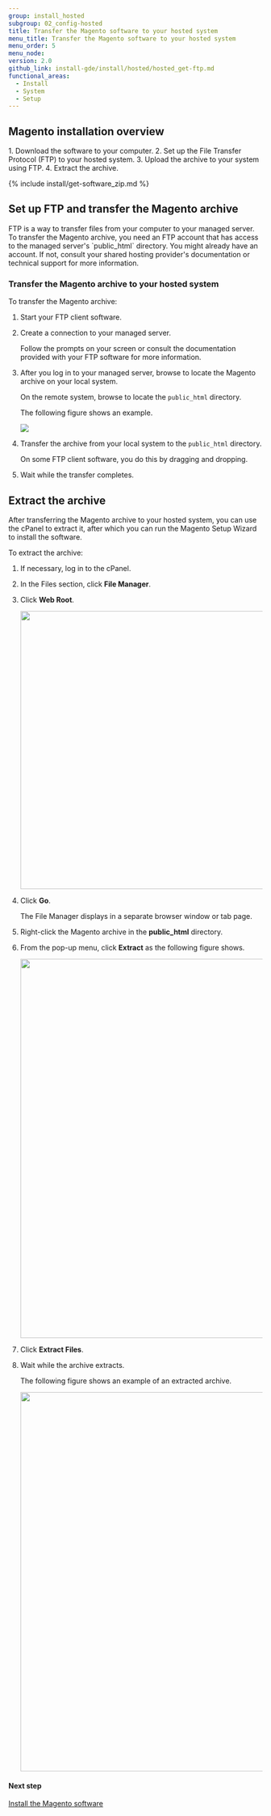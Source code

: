 ```yaml
---
group: install_hosted
subgroup: 02_config-hosted
title: Transfer the Magento software to your hosted system
menu_title: Transfer the Magento software to your hosted system
menu_order: 5
menu_node:
version: 2.0
github_link: install-gde/install/hosted/hosted_get-ftp.md
functional_areas:
  - Install
  - System
  - Setup
---
```


<h2 id="newbie-ftp-overview">Magento installation overview</h2>
1.	Download the software to your computer.
2.	Set up the File Transfer Protocol (FTP) to your hosted system.
3.	Upload the archive to your system using FTP.
4.	Extract the archive.

{% include install/get-software_zip.md %}

<h2 id="set-up-ftp">Set up FTP and transfer the Magento archive</h2>
FTP is a way to transfer files from your computer to your managed server. To transfer the Magento archive, you need an FTP account that has access to the managed server's `public_html` directory. You might already have an account. If not, consult your shared hosting provider's documentation or technical support for more information.

### Transfer the Magento archive to your hosted system
To transfer the Magento archive:

1.	Start your FTP client software.
2.	Create a connection to your managed server.

	Follow the prompts on your screen or consult the documentation provided with your FTP software for more information.

3.	After you log in to your managed server, browse to locate the Magento archive on your local system.

	On the remote system, browse to locate the `public_html` directory.

	The following figure shows an example.

	<img src="{{ site.baseurl }}/common/images/install-merch_ftp-transfer.png">

4.	Transfer the archive from your local system to the `public_html` directory.

	On some FTP client software, you do this by dragging and dropping.
5.	Wait while the transfer completes.

<h2 id="extract-perms">Extract the archive</h2>
After transferring the Magento archive to your hosted system, you can use the cPanel to extract it, after which you can run the Magento Setup Wizard to install the software.

To extract the archive:

1.	If necessary, log in to the cPanel.
2.	In the Files section, click **File Manager**.


3.	Click **Web Root**.

	<img src="{{ site.baseurl }}/common/images/install-merch_file-manager-setup.png" width="550px">

4.	Click **Go**.

	The File Manager displays in a separate browser window or tab page.

3.	Right-click the Magento archive in the **public_html** directory.
4.	From the pop-up menu, click **Extract** as the following figure shows.

	<img src="{{ site.baseurl }}/common/images/install-merch_file-manager-window.png" width="750px">
5.	Click **Extract Files**.
5.	Wait while the archive extracts.

	The following figure shows an example of an extracted archive.

	<img src="{{ site.baseurl }}/common/images/install-merch_file-manager-after.png" width="750px">

#### Next step
<a href="{{ page.baseurl }}/install-gde/install/hosted/hosted_install.html">Install the Magento software</a>
